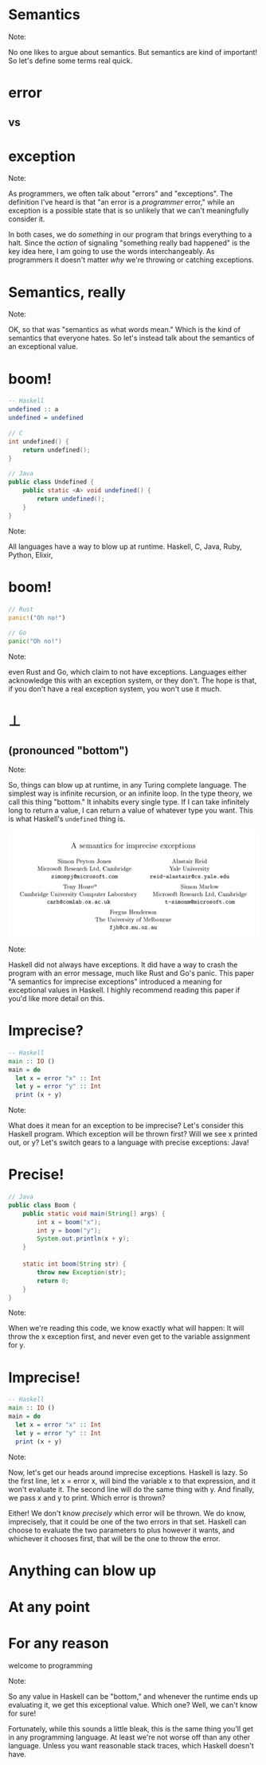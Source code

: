 # Semantics

Note:

No one likes to argue about semantics.
But semantics are kind of important!
So let's define some terms real quick.


# error

## vs

# exception

Note:

As programmers, we often talk about "errors" and "exceptions".
The definition I've heard is that "an error is a *programmer* error," while an exception is a possible state that is so unlikely that we can't meaningfully consider it.

In both cases, we do *something* in our program that brings everything to a halt.
Since the *action* of signaling "something really bad happened" is the key idea here, I am going to use the words interchangeably.
As programmers it doesn't matter *why* we're throwing or catching exceptions.


# Semantics, really

Note:

OK, so that was "semantics as what words mean." 
Which is the kind of semantics that everyone hates.
So let's instead talk about the semantics of an exceptional value.


# boom!

```haskell
-- Haskell
undefined :: a
undefined = undefined
```

```c
// C
int undefined() {
    return undefined(); 
}
```

```java
// Java
public class Undefined {
    public static <A> void undefined() {
        return undefined();     
    }
}
```

Note:

All languages have a way to blow up at runtime.
Haskell, C, Java,  Ruby, Python, Elixir,


# boom!

```rust
// Rust
panic!("Oh no!")
```

```go
// Go
panic("Oh no!")
```

Note:

even Rust and Go, which claim to not have exceptions.
Languages either acknowledge this with an exception system, or they don't.
The hope is that, if you don't have a real exception system, you won't use it much.


# $\bot$

## (pronounced "bottom")

Note:

So, things can blow up at runtime, in any Turing complete language.
The simplest way is infinite recursion, or an infinite loop.
In the type theory, we call this thing "bottom."
It inhabits every single type.
If I can take infinitely long to return a value, I can return a value of whatever type you want.
This is what Haskell's `undefined` thing is.


![](./semantics-imprecise.png)

Note:

Haskell did not always have exceptions.
It did have a way to crash the program with an error message, much like Rust and Go's panic.
This paper "A semantics for imprecise exceptions" introduced a meaning for exceptional values in Haskell.
I highly recommend reading this paper if you'd like more detail on this.


# Imprecise?

```haskell
-- Haskell
main :: IO ()
main = do
  let x = error "x" :: Int
  let y = error "y" :: Int
  print (x + y)
```

Note:

What does it mean for an exception to be imprecise?
Let's consider this Haskell program.
Which exception will be thrown first?
Will we see x printed out, or y?
Let's switch gears to a language with precise exceptions: Java!


# Precise!

```java
// Java
public class Boom {
    public static void main(String[] args) {
        int x = boom("x");
        int y = boom("y");
        System.out.println(x + y);
    }    

    static int boom(String str) {
        throw new Exception(str);
        return 0;
    }
}
```

Note:

When we're reading this code, we know exactly what will happen:
It will throw the x exception first, and never even get to the variable assignment for y.


# Imprecise!

```haskell
-- Haskell
main :: IO ()
main = do
  let x = error "x" :: Int
  let y = error "y" :: Int
  print (x + y)
```

Note:

Now, let's get our heads around imprecise exceptions.
Haskell is lazy.
So the first line, let x = error x, will bind the variable x to that expression, and it won't evaluate it.
The second line will do the same thing with y.
And finally, we pass x and y to print.
Which error is thrown?

Either!
We don't know *precisely* which error will be thrown.
We do know, imprecisely, that it could be one of the two errors in that set.
Haskell can choose to evaluate the two parameters to plus however it wants, and whichever it chooses first, that will be the one to throw the error.


# Anything can blow up

# At any point

# For any reason

welcome to programming

Note:

So any value in Haskell can be "bottom," and whenever the runtime ends up evaluating it, we get this exceptional value.
Which one?
Well, we can't know for sure!

Fortunately, while this sounds a little bleak, this is the same thing you'll get in any programming language.
At least we're not worse off than any other language.
Unless you want reasonable stack traces, which Haskell doesn't have.
